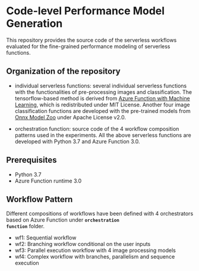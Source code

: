 # Code-level Performance Model Generation
This repository provides the source code of the serverless workflows evaluated for the fine-grained performance modeling of serverless functions.
## Organization of the repository
- individual serverless functions: several individual serverless functions with the functionalities of pre-processing images and classification. The tensorflow-based method is derived from [Azure Function with Machine Learning](https://docs.microsoft.com/en-us/azure/azure-functions/functions-machine-learning-tensorflow?tabs=bash), which is redistributed under MIT License. Another four image classification functions are developed with the pre-trained models from [Onnx Model Zoo](https://github.com/onnx/models) under Apache License v2.0.

- orchestration function: source code of the 4 workflow composition patterns used in the experiments.
All the above serverless functions are developed with Python 3.7 and Azure Function 3.0.

## Prerequisites
- Python 3.7
- Azure Function runtime 3.0

## Workflow Pattern
Different compositions of workflows have been defined with 4 orchestrators based on Azure Function under <code><b>orchestration function</b></code> folder.
- wf1: Sequential workflow
- wf2: Branching workflow conditional on the user inputs
- wf3: Parallel execution workflow with 4 image processing models
- wf4: Complex workflow with branches, parallelism and sequence execution
